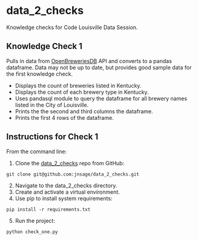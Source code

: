 # data_2_checks 
Knowledge checks for Code Louisville Data Session. 

## Knowledge Check 1
Pulls in data from [OpenBreweriesDB](https://www.openbrewerydb.org) API and converts to a pandas dataframe. Data may not be up to date, but provides good sample data for the first knowledge check.
- Displays the count of breweries listed in Kentucky.
- Displays the count of each brewery type in Kentucky.
- Uses pandasql module to query the dataframe for all brewery names listed in the City of Louisville.
- Prints the the second and third columns the dataframe.
- Prints the first 4 rows of the dataframe.

## Instructions for Check 1
From the command line:
1) Clone the [data_2_checks](https://github.com/jnsage/data_2_checks) repo from GitHub:
```
git clone git@github.com:jnsage/data_2_checks.git
```
2) Navigate to the data_2_checks directory.
3) Create and activate a virtual environment. 
4) Use pip to install system requirements:
```
pip install -r requirements.txt
```
5) Run the project:
```
python check_one.py
``` 
 